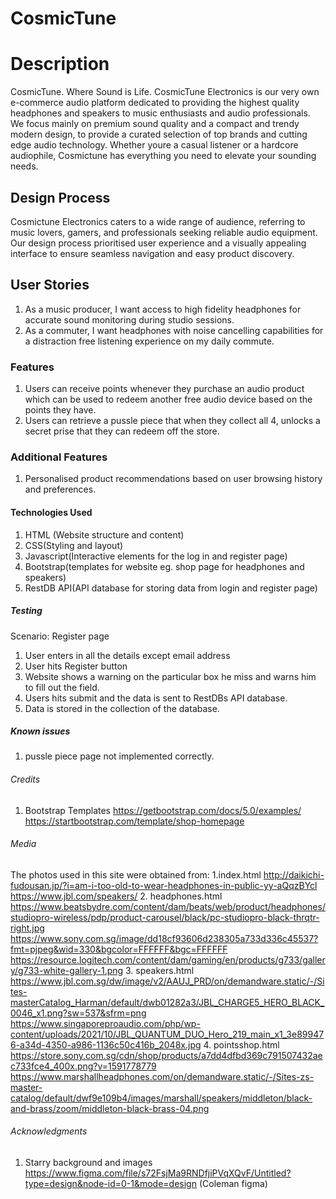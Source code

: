 # CosmicTune
# Description
CosmicTune. Where Sound is Life. CosmicTune Electronics is our very own e-commerce audio platform dedicated to providing the highest quality headphones and speakers to music enthusiasts and audio professionals. We focus mainly on premium sound quality and a compact and trendy modern design, to provide a curated selection of top brands and cutting edge audio technology. Whether youre a casual listener or a hardcore audiophile, Cosmictune has everything you need to elevate your sounding needs.
## Design Process
Cosmictune Electronics caters to a wide range of audience, referring to music lovers, gamers, and professionals seeking reliable audio equipment. Our design process prioritised user experience and a visually appealing interface to ensure seamless navigation and easy product discovery.
## User Stories
1. As a music producer, I want access to high fidelity headphones for accurate sound monitoring during studio sessions.
2. As a commuter, I want headphones with noise cancelling capabilities for a distraction free listening experience on my daily commute.

### Features
1. Users can receive points whenever they purchase an audio product which can be used to redeem another free audio device based on the points they have.
2. Users can retrieve a pussle piece that when they collect all 4, unlocks a secret prise that they can redeem off the store.
### Additional Features 
1. Personalised product recommendations based on user browsing history and preferences.

#### Technologies Used
1. HTML (Website structure and content)
2. CSS(Styling and layout)
3. Javascript(Interactive elements for the log in and register page)
4. Bootstrap(templates for website eg. shop page for headphones and speakers)
5. RestDB API(API database for storing data from login and register page)
##### Testing
Scenario: Register page
1. User enters in all the details except email address
2. User hits Register button
3. Website shows a warning on the particular box he miss and warns him to fill out the field.
4. Users hits submit and the data is sent to RestDBs API database.
5. Data is stored in the collection of the database.
##### Known issues
1. pussle piece page not implemented correctly.

###### Credits
1. Bootstrap Templates
https://getbootstrap.com/docs/5.0/examples/
https://startbootstrap.com/template/shop-homepage

###### Media
The photos used in this site were obtained from:
1.index.html
http://daikichi-fudousan.jp/?i=am-i-too-old-to-wear-headphones-in-public-yy-aQqzBYcl
https://www.jbl.com/speakers/
2. headphones.html
https://www.beatsbydre.com/content/dam/beats/web/product/headphones/studiopro-wireless/pdp/product-carousel/black/pc-studiopro-black-thrqtr-right.jpg
https://www.sony.com.sg/image/dd18cf93606d238305a733d336c45537?fmt=pjpeg&wid=330&bgcolor=FFFFFF&bgc=FFFFFF
https://resource.logitech.com/content/dam/gaming/en/products/g733/gallery/g733-white-gallery-1.png
3. speakers.html
https://www.jbl.com.sg/dw/image/v2/AAUJ_PRD/on/demandware.static/-/Sites-masterCatalog_Harman/default/dwb01282a3/JBL_CHARGE5_HERO_BLACK_0046_x1.png?sw=537&sfrm=png
https://www.singaporeproaudio.com/php/wp-content/uploads/2021/10/JBL_QUANTUM_DUO_Hero_219_main_x1_3e899476-a34d-4350-a986-1136c50c416b_2048x.jpg
4. pointsshop.html
https://store.sony.com.sg/cdn/shop/products/a7dd4dfbd369c791507432aec733fce4_400x.png?v=1591778779
https://www.marshallheadphones.com/on/demandware.static/-/Sites-zs-master-catalog/default/dwf9e109b4/images/marshall/speakers/middleton/black-and-brass/zoom/middleton-black-brass-04.png



###### Acknowledgments
1. Starry background and images
https://www.figma.com/file/s72FsjMa9RNDfjiPVqXQvF/Untitled?type=design&node-id=0-1&mode=design (Coleman figma)

